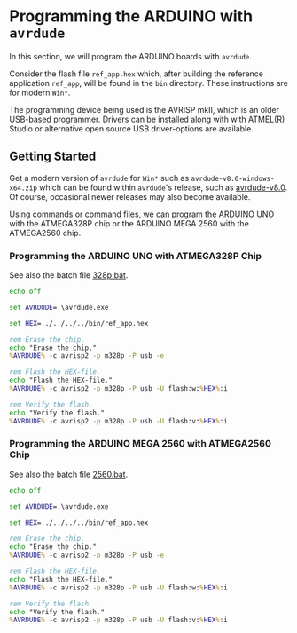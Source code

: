 # Programming the ARDUINO with `avrdude`

In this section, we will program the ARDUINO boards with `avrdude`.

Consider the flash file `ref_app.hex` which, after
building the reference application `ref_app`, will be found in the `bin` directory.
These instructions are for modern `Win*`.

The programming device being used is the AVRISP mkII, which is an older USB-based
programmer. Drivers can be installed along with with ATMEL(R) Studio or alternative
open source USB driver-options are available.

## Getting Started

Get a modern version of `avrdude` for `Win*` such as `avrdude-v8.0-windows-x64.zip` which can
be found within `avrdude`'s release, such as
[avrdude-v8.0](https://github.com/avrdudes/avrdude/releases).
Of course, occasional newer releases may also become available.

Using commands or command files, we can program the ARDUINO UNO with the ATMEGA328P chip
or the ARDUINO MEGA 2560 with the ATMEGA2560 chip.

### Programming the ARDUINO UNO with ATMEGA328P Chip

See also the batch file [328p.bat](./328p.bat).

```cmd
echo off

set AVRDUDE=.\avrdude.exe

set HEX=../../../../bin/ref_app.hex

rem Erase the chip.
echo "Erase the chip."
%AVRDUDE% -c avrisp2 -p m328p -P usb -e

rem Flash the HEX-file.
echo "Flash the HEX-file."
%AVRDUDE% -c avrisp2 -p m328p -P usb -U flash:w:%HEX%:i

rem Verify the flash.
echo "Verify the flash."
%AVRDUDE% -c avrisp2 -p m328p -P usb -U flash:v:%HEX%:i
```

### Programming the ARDUINO MEGA 2560 with ATMEGA2560 Chip

See also the batch file [2560.bat](./2560.bat).

```cmd
echo off

set AVRDUDE=.\avrdude.exe

set HEX=../../../../bin/ref_app.hex

rem Erase the chip.
echo "Erase the chip."
%AVRDUDE% -c avrisp2 -p m328p -P usb -e

rem Flash the HEX-file.
echo "Flash the HEX-file."
%AVRDUDE% -c avrisp2 -p m328p -P usb -U flash:w:%HEX%:i

rem Verify the flash.
echo "Verify the flash."
%AVRDUDE% -c avrisp2 -p m328p -P usb -U flash:v:%HEX%:i
```
